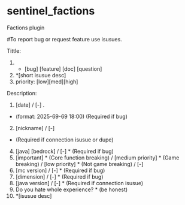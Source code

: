 # sentinel_factions
Factions plugin

#To report bug or request feature use isusues.

Tittle:
1. * [bug] [feature] [doc] [question]
2. *[short isusue desc]
3.  priority: [low][med][high]

Description:
1. [date] / [-] .
* (format: 2025-69-69 18:00) (Required if bug)
2. [nickname] / [-] 
* (Required if connection isusue or dupe)
4. [java] [bedrock] / [-] * (Required if bug)
5. [important] * (Core function breaking) / [medium priority] * (Game breaking) / [low priority] * (Not game breaking) / [-]
6. [mc version] / [-] * (Required if bug)
7. [dimension] / [-] * (Required if bug)
8. [java version] / [-] * (Required if connection isusue)
9. Do you hate whole experience? * (be honest)
10. *[isusue desc]
